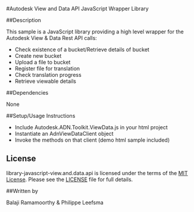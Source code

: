 #Autodesk View and Data API JavaScript Wrapper Library


##Description

This sample is a JavaScript library providing a high level wrapper for the Autodesk View & Data Rest API calls:

* Check existence of a bucket/Retrieve details of bucket 
* Create new bucket
* Upload a file to bucket
* Register file for translation
* Check translation progress
* Retrieve viewable details

##Dependencies

None

##Setup/Usage Instructions

* Include Autodesk.ADN.Toolkit.ViewData.js in your html project
* Instantiate an AdnViewDataClient object
* Invoke the methods on that client (demo html sample included)
  

## License

library-javascript-view.and.data.api is licensed under the terms of the [MIT License](http://opensource.org/licenses/MIT). Please see the [LICENSE](LICENSE) file for full details.

##Written by 

Balaji Ramamoorthy & Philippe Leefsma



